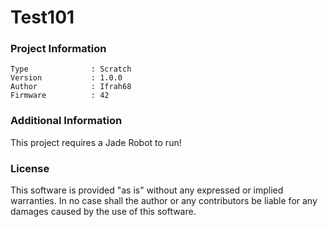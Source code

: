 Test101
================



### Project Information
```
Type              : Scratch
Version           : 1.0.0
Author            : Ifrah68
Firmware          : 42
```

### Additional Information
This project requires a Jade Robot to run!

### License
This software is provided "as is" without any expressed or implied warranties.  In no case shall the author or any contributors be liable for any damages caused by the use of this software.

